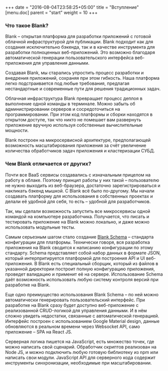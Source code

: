 +++
date = "2016-08-04T23:58:25+05:00"
title = "Вступление"
[menu.doc]
    parent = "start"
    weight = 10
+++


### Что такое Blank?
Blank – открытая платформа для разработки приложений с готовой облачной инфраструктурой для публикации.
Blank подходит как для создания исключительно бэкенда, так и в качестве инструмента для разработки полноценных веб-приложений.
Это возможно благодаря автоматической генерации пользовательского интерфейса веб-приложения для управления данными.

Создавая Blank, мы старались упростить процесс разработки и внедрения приложений, сохраняя при этом гибкость.
Наша платформа легко подстраивается под любые требования, предлагая нестандартные и современные пути для решения традиционных задач.

Облачная инфраструктура Blank превращает процесс деплоя в выполнение одной команды в терминале. Можно забыть
об администрировании серверов и сосредоточиться на программировании. При этом код платформы и сборки находятся в открытом доступе,
так что никто не помешает вам развернуть приложение вручную используя собственные вычислительные мощности.

Blank построен на микросервисной архитектуре, предполагающей возможность масштабирования приложения за счёт увеличение количества
обработчиков задач приложения и кластеризации СУБД.

### Чем Blank отличается от других?
Почти все BaaS сервисы создавались с изначальным прицелом на работу в облаке. Поэтому принцип работы у них такой – пользователю не
нужно выходить из веб-браузера, достаточно зарегистрироваться и накликать бэкенд мышкой. С Blank всё было по-другому. Мы начали
создавать платформу для использования в собственных проектах и делали её удобной для себя, то есть – удобной для разработчиков.

Так, мы сделали возможность запустить все микросервисы одной командой на компьютере разработчика. Получается, что писать и тестировать
приложение на Blank можно локально, и даже можно использовать модульные тесты.

Самым серьезным шагом стало создание [Blank Schema](/doc/schema) – стандарта конфигурации для платформы. Технически говоря, вся разработка приложения
на Blank сводится к написанию конфигурации по этому стандарту. Schema представляет собой набор данных в формате JSON, который интерпритируется
платформой для построения API и UI веб-приложения. В Blank eсть специальный сборщик, который из файлов в указанной
директории построит полную конфигурацию приложения, проведет валидацию и применит её на сервере. Использование Schema даёт
возможность использовать любую систему контроля версий при разработке на Blank.

Еще одно преимущество использования Blank Schema – по ней можно автоматически генерировать пользовательский интерфейс. При разработке
на Blank сразу будет доступно веб-приложение с реализованной CRUD-логикой для управления данными. И в нём сложно увидеть недостатки,
связанные с автоматической генерацией. Интерфейс построен с использованием Google Material design, данные обновляются в реальном
времени через Websocket API, само приложение – SPA на React JS.

Серверная логика пишется на JavaScript, есть множество точек, где можно написать свой сценарий. Обработчик скриптов реализован на
Node JS, и можно подключить любую готовую библиотеку из npm или написать свои модули. JavaScript API для серверного кода содержит
инструменты синхронизации, необходимые при масштабировании.
